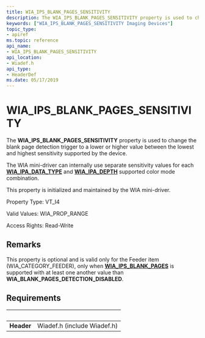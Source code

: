 ```yaml
---
title: WIA_IPS_BLANK_PAGES_SENSITIVITY
description: The WIA_IPS_BLANK_PAGES_SENSITIVITY property is used to change the blank page detection trigger to a lower or higher value between the lowest and highest sensitivity supported by the device.
keywords: ["WIA_IPS_BLANK_PAGES_SENSITIVITY Imaging Devices"]
topic_type:
- apiref
ms.topic: reference
api_name:
- WIA_IPS_BLANK_PAGES_SENSITIVITY
api_location:
- Wiadef.h
api_type:
- HeaderDef
ms.date: 05/17/2019
---
```


# WIA\_IPS\_BLANK\_PAGES\_SENSITIVITY

The **WIA\_IPS\_BLANK\_PAGES\_SENSITIVITY** property is used to change the blank page detection trigger to a lower or higher value between the lowest and highest sensitivity supported by the device.

The WIA mini-driver can internally use separate sensitivity values for each [**WIA\_IPA\_DATA\_TYPE**](./wia-ipa-datatype.md) and [**WIA\_IPA\_DEPTH**](./wia-ipa-depth.md) supported color mode combination.

This property is initialized and maintained by the WIA mini-driver.

Property Type: VT\_I4

Valid Values: WIA\_PROP\_RANGE

Access Rights: Read-Write

## Remarks

This property is optional and is valid only for the Feeder item (WIA\_CATEGORY\_FEEDER), only when [**WIA\_IPS\_BLANK\_PAGES**](./wia-ips-blank-pages.md) is supported with at least one another value than **WIA\_BLANK\_PAGES\_DETECTION\_DISABLED**.

## Requirements

| &nbsp; | &nbsp; |
| --- |:--- |
| **Header** | Wiadef.h (include Wiadef.h) |
